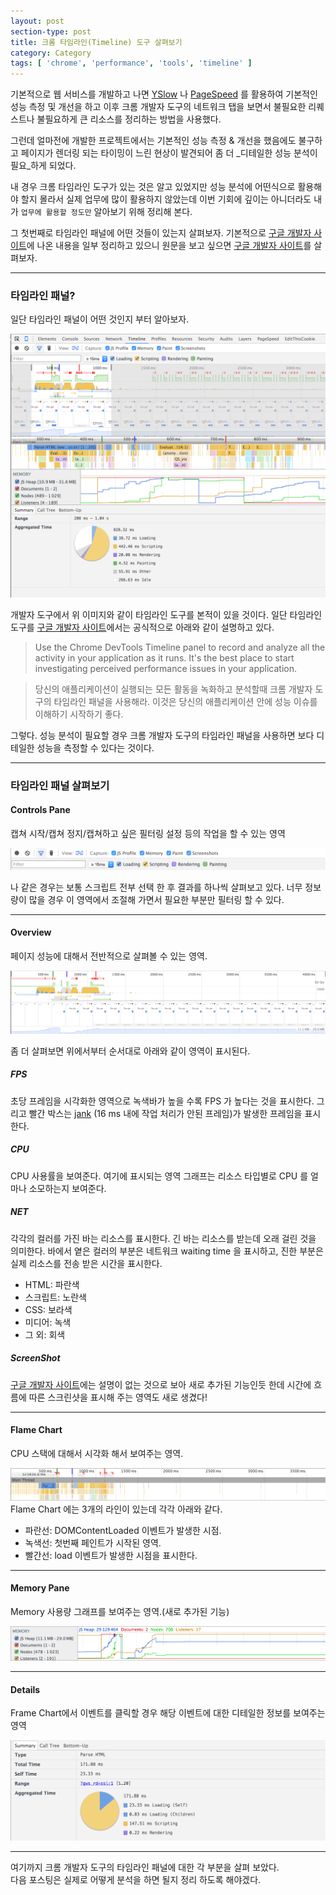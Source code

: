 ```yaml
---
layout: post
section-type: post
title: 크롬 타임라인(Timeline) 도구 살펴보기
category: Category
tags: [ 'chrome', 'performance', 'tools', 'timeline' ]
---
```


기본적으로 웹 서비스를 개발하고 나면 [YSlow][3] 나 [PageSpeed][4] 를 활용하여 기본적인 성능 측정 및 개선을 하고 
이후 크롬 개발자 도구의 네트워크 탭을 보면서 불필요한 리퀘스트나 불필요하게 큰 리소스를 정리하는 방법을 사용했다. 

그런데 얼마전에 개발한 프로젝트에서는 기본적인 성능 측정 & 개선을 했음에도 불구하고 
페이지가 렌더링 되는 타이밍이 느린 현상이 발견되어 좀 더 _디테일한 성능 분석이 필요_하게 되었다.

내 경우 크롬 타임라인 도구가 있는 것은 알고 있었지만 성능 분석에 어떤식으로 활용해야 할지 몰라서
실제 업무에 많이 활용하지 않았는데 이번 기회에 깊이는 아니더라도 내가 `업무에 활용할 정도만` 알아보기 위해 정리해 본다.

그 첫번째로 타임라인 패널에 어떤 것들이 있는지 살펴보자. 기본적으로 [구글 개발자 사이트][1]에 나온 내용을 일부 정리하고 있으니 원문을 보고 싶으면 [구글 개발자 사이트][1]를 살펴보자.

---

### 타임라인 패널?

일단 타임라인 패널이 어떤 것인지 부터 알아보자.

![타임라인 패널](/img/post_resource/2016-03-12/overview.png "타임라인 패널")

개발자 도구에서 위 이미지와 같이 타임라인 도구를 본적이 있을 것이다.
일단 타임라인 도구를 [구글 개발자 사이트][1]에서는 공식적으로 아래와 같이 설명하고 있다.

> Use the Chrome DevTools Timeline panel to record and analyze all the activity in your application as it runs.
> It's the best place to start investigating perceived performance issues in your application.

> 당신의 애플리케이션이 실행되는 모든 활동을 녹화하고 분석할때 크롬 개발자 도구의 타임라인 패널을 사용해라. 이것은 당신의 애플리케이션 안에 성능 이슈를 이해하기 시작하기 좋다.

그렇다. 성능 분석이 필요할 경우 크롬 개발자 도구의 타임라인 패널을 사용하면 보다 디테일한 성능을 측정할 수 있다는 것이다.

---

### 타임라인 패널 살펴보기

#### Controls Pane
캡쳐 시작/캡쳐 정지/캡쳐하고 싶은 필터링 설정 등의 작업을 할 수 있는 영역

![컨트롤 영역](/img/post_resource/2016-03-12/control_pane.png "컨트롤 영역")

나 같은 경우는 보통 스크립트 전부 선택 한 후 결과를 하나씩 살펴보고 있다. 너무 정보량이 많을 경우 이 영역에서
조절해 가면서 필요한 부분만 필터링 할 수 있다.

---

#### Overview
페이지 성능에 대해서 전반적으로 살펴볼 수 있는 영역. 

![Overview 영역](/img/post_resource/2016-03-12/overview_pane.png "Overview 영역")

좀 더 살펴보면 위에서부터 순서대로 아래와 같이 영역이 표시된다.

##### FPS
초당 프레임을 시각화한 영역으로 녹색바가 높을 수록 FPS 가 높다는 것을 표시한다. 그리고 빨간 박스는 [jank][2] (16 ms 내에 작업 처리가 안된 프레임)가 발생한 프레임을 표시한다.


##### CPU
CPU 사용률을 보여준다. 여기에 표시되는 영역 그래프는 리소스 타입별로 CPU 를 얼마나 소모하는지 보여준다.

##### NET
각각의 컬러를 가진 바는 리소스를 표시한다. 긴 바는 리소스를 받는데 오래 걸린 것을 의미한다. 바에서 옅은 컬러의 부분은 네트워크 waiting time 을 표시하고, 진한 부분은 실제 리소스를 전송 받은 시간을 표시한다.

* HTML: <span class='blue'>파란색</span>
* 스크립트: <span class='yellow'>노란색</span>
* CSS: <span class='purple'>보라색</span>
* 미디어: <span class='green'>녹색</span>
* 그 외: <span class='gray'>회색</span>


##### ScreenShot
[구글 개발자 사이트][1]에는 설명이 없는 것으로 보아 새로 추가된 기능인듯 한데 시간에 흐름에 따른 스크린샷을 표시해 주는 영역도 새로 생겼다!

---

#### Flame Chart
CPU 스택에 대해서 시각화 해서 보여주는 영역. 

![Flame Chart 영역](/img/post_resource/2016-03-12/flame_pane.png "Flame Chart 영역")
Flame Chart 에는 3개의 라인이 있는데 각각 아래와 같다.

* 파란선: DOMContentLoaded 이벤트가 발생한 시점.
* 녹색선: 첫번째 페인트가 시작된 영역.
* 빨간선: load 이벤트가 발생한 시점을 표시한다.

---

#### Memory Pane
Memory 사용량 그래프를 보여주는 영역.(새로 추가된 기능)

![Memory 영역](/img/post_resource/2016-03-12/memory_pane.png "Memory 영역")

---

#### Details
Frame Chart에서 이벤트를 클릭할 경우 해당 이벤트에 대한 디테일한 정보를 보여주는 영역

![Details 영역](/img/post_resource/2016-03-12/Details.png "Details 영역")

---

여기까지 크롬 개발자 도구의 타임라인 패널에 대한 각 부분을 살펴 보았다.<br>
다음 포스팅은 실제로 어떻게 분석을 하면 될지 정리 하도록 해야겠다.
 
[1]: https://developers.google.com/web/tools/chrome-devtools/profile/evaluate-performance/timeline-tool?hl=en 'How to Use the Timeline Tool'
[2]: https://developers.google.com/web/fundamentals/performance/rendering/ 'jank'
[3]: http://yslow.org/ 'YSLOW'
[4]: https://developers.google.com/speed/pagespeed/ 'PageSpeed'